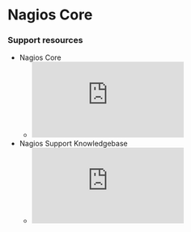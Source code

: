 # Nagios Core

### Support resources

- Nagios Core
    - ![Nagios Core Documents](https://assets.nagios.com/downloads/nagioscore/docs/nagioscore/4/en/toc.html)
- Nagios Support Knowledgebase
    - ![Nagios Support Knowledgebase](https://support.nagios.com/kb/category.php)
